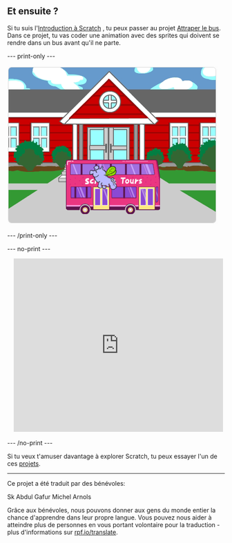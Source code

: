 ## Et ensuite ?

Si tu suis l'[Introduction à Scratch](https://projects.raspberrypi.org/fr-FR/pathways/scratch-intro) , tu peux passer au projet [Attraper le bus](https://projects.raspberrypi.org/fr-FR/projects/catch-the-bus). Dans ce projet, tu vas coder une animation avec des sprites qui doivent se rendre dans un bus avant qu'il ne parte.

--- print-only ---

![Le projet « Attrapez le bus ».](images/scratch-tour-bus.png)

--- /print-only ---

--- no-print ---

<div class="scratch-preview" style="margin-left: 15px;">
  <iframe allowtransparency="true" width="485" height="402" src="https://scratch.mit.edu/projects/embed/486719199/?autostart=false" frameborder="0"></iframe>
</div>

--- /no-print ---

Si tu veux t'amuser davantage à explorer Scratch, tu peux essayer l'un de ces [projets](https://projects.raspberrypi.org/fr-FR/projects?software%5B%5D=scratch&curriculum%5B%5D=%201).


***

Ce projet a été traduit par des bénévoles:

Sk Abdul Gafur
Michel Arnols

Grâce aux bénévoles, nous pouvons donner aux gens du monde entier la chance d'apprendre dans leur propre langue. Vous pouvez nous aider à atteindre plus de personnes en vous portant volontaire pour la traduction - plus d'informations sur [rpf.io/translate](https://rpf.io/translate).